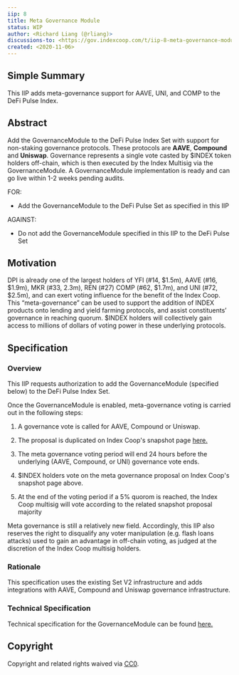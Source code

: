 ```yaml
---
iip: 8
title: Meta Governance Module
status: WIP
author: <Richard Liang (@rliang)>
discussions-to: <https://gov.indexcoop.com/t/iip-8-meta-governance-module/276>
created: <2020-11-06>
---
```


## Simple Summary

This IIP adds meta-governance support for AAVE, UNI, and COMP to the DeFi Pulse Index.

## Abstract

Add the GovernanceModule to the DeFi Pulse Index Set with support for non-staking governance protocols. These protocols are **AAVE**, **Compound** and **Uniswap**. Governance represents a single vote casted by \$INDEX token holders off-chain, which is then executed by the Index Multisig via the GovernanceModule. A GovernanceModule implementation is ready and can go live within 1-2 weeks pending audits.

FOR:

- Add the GovernanceModule to the DeFi Pulse Set as specified in this IIP

AGAINST:

- Do not add the GovernanceModule specified in this IIP to the DeFi Pulse Set

## Motivation

DPI is already one of the largest holders of YFI (#14, $1.5m), AAVE (#16, $1.9m), MKR (#33, 2.3m), REN (#27) COMP (#62, $1.7m), and UNI (#72, $2.5m), and can exert voting influence for the benefit of the Index Coop. This “meta-governance” can be used to support the addition of INDEX products onto lending and yield farming protocols, and assist constituents’ governance in reaching quorum. \$INDEX holders will collectively gain access to millions of dollars of voting power in these underlying protocols.

## Specification

### Overview

This IIP requests authorization to add the GovernanceModule (specified below) to the DeFi Pulse Index Set.

Once the GovernanceModule is enabled, meta-governance voting is carried out in the following steps:

1. A governance vote is called for AAVE, Compound or Uniswap.

1. The proposal is duplicated on Index Coop's snapshot page [here.](https://snapshot.page/#/index)

1. The meta governance voting period will end 24 hours before the underlying (AAVE, Compound, or UNI) governance vote ends.

1. \$INDEX holders vote on the meta governance proposal on Index Coop's snapshot page above.

1. At the end of the voting period if a 5% quorom is reached, the Index Coop multisig will vote according to the related snapshot proposal majority

Meta governance is still a relatively new field. Accordingly, this IIP also reserves the right to disqualify any voter manipulation (e.g. flash loans attacks) used to gain an advantage in off-chain voting, as judged at the discretion of the Index Coop multisig holders.

### Rationale

This specification uses the existing Set V2 infrastructure and adds integrations with AAVE, Compound and Uniswap governance infrastructure.

### Technical Specification

Technical specification for the GovernanceModule can be found [here.](https://docs.google.com/document/d/1ef3ffCGa0MEqCA1Wo3TokL16cxYjzmIaHGOggmPpFHs)

## Copyright

Copyright and related rights waived via [CC0](https://creativecommons.org/publicdomain/zero/1.0/).
